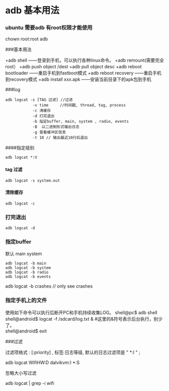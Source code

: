 # adb 基本用法

### ubuntu 需要adb 有root权限才能使用

  chown root:root adb

###基本用法

+adb shell  ——登录到手机，可以执行各种linux命令。
+adb remount(需要完全root）
+adb push  object   /dest
+adb pull  object   desc
+adb reboot bootloader ——重启手机到fastboot模式
+adb reboot recovery ——重启手机到recovery模式
+adb install xxx.apk ——安装当前目录下的apk包到手机


###log

    adb logcat -s [TAG 过滤] //过滤
                -v time     //时间戳, thread, tag, process
                -c 清缓存
                -d 打完退出
                -b 指定buffer, main, system , radio, events
                -B  以二进制形式输出日志
                -g 查看缓冲区信息
                -t 10 // 输出最近10行后退出

####指定级别

    adb logcat *:V 

#### tag 过滤

    adb logcat -s system.out

#### 清除缓存

    adb logcat -c

### 打完退出

    adb logcat -d

### 指定buffer

默认 main system

    adb logcat -b main
    adb logcat -b system
    adb logcat -b radio
    adb logcat -b events


adb logcat -b crashes   // only see crashes

### 指定手机上的文件

使用如下命令可以执行后断开PC和手机持续收集LOG。
    shell@pc$ adb shell  
    shell@android$ logcat -f /sdcard/log.txt &   #这里的&符号表示后台执行，别少了。  
    shell@android$ exit

###过滤

过滤项格式 : <tag>[:priority] , 标签:日志等级, 默认的日志过滤项是 " *:I " ;

adb logcat WifiHW:D dalvikvm:I *:S


忽略大小写过滤

adb logcat | grep -i wifi

